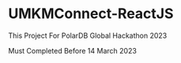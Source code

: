 # UMKMConnect-ReactJS
This Project For PolarDB Global Hackathon 2023

Must Completed Before 14 March 2023
